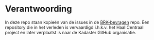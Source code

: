 # Verantwoording

In deze repo staan kopieën van de issues in de [BRK-bevragen](https://github.com/kadaster/BRK-bevragen) repo. Een repository die in het verleden is vervaardigd i.h.k.v. het Haal Centraal project en later verplaatst is naar de Kadaster GitHub organisatie.
